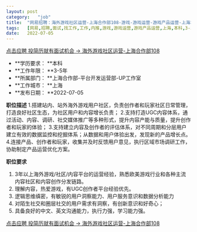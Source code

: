 ```yaml
---
layout:	post
category:	"job"
title:	"网易招聘：海外游戏社区运营-上海合作部108-游戏-游戏运营-游戏产品运营-上海本科3-5年"
tags:	[网易,招聘,面试,找工作,工作,内推,游戏,游戏运营,游戏产品运营,上海,本科,3-5年]
date:	2022-07-05
---
```


[点击应聘 投简历就有面试机会 -> 海外游戏社区运营-上海合作部108](http://mobile.bole.netease.com/bole/boleDetail?id=36170&employeeId=346f03c3cda5f04c&key=all)



- **学历要求： **本科
- **工作年限： **3-5年
- **所属部门： **上海合作部-平台开发运营部-UP工作室
- **工作城市： **上海
- **发布日期： **2022-07-05



**职位描述**
1.搭建站内、站外海外游戏用户社区，负责创作者和玩家社区日常管理，打造良好社区生态，为社区用户和内容增长负责；
2.支持打造UGC内容体系，通过活动、内容、调研、社交媒体推广等多种形式，提升内容产能与质量，提升创作者和玩家的体验；
3.支持建立内容及创作者的评估体系，对不同周期和分层用户建立有效的数据监控和挖掘体系；从数据和用户体验出发，发现新的产品增长点。
4.连接产品、创作者和玩家，收集并及时反馈用户意见，执行区域市场调研工作，协助制定产品运营优化方案。




**职位要求**
1.	3年以上海外游戏/社区/内容平台的运营经验，熟悉欧美游戏行业和各种主流内容社区和内容创作分发链路。
2.	理解内容，热爱游戏，有UGC创作者平台经验优先。
3.	逻辑思维缜密，有敏锐的用户洞察能力、用户服务意识和数据分析能力
4.	对陌生社交和圈层社交的用户需求有洞察，有创新意识和好奇心；
5.	具备良好的中文、英文沟通能力，执行力强，学习能力强。





[点击应聘 投简历就有面试机会 -> 海外游戏社区运营-上海合作部108](http://mobile.bole.netease.com/bole/boleDetail?id=36170&employeeId=346f03c3cda5f04c&key=all)
